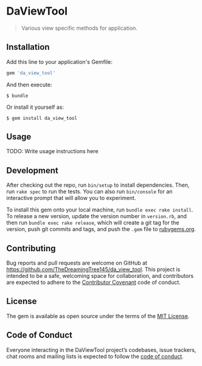 # DaViewTool

> Various view specific methods for application.

## Installation

Add this line to your application's Gemfile:

```ruby
gem 'da_view_tool'
```

And then execute:

    $ bundle

Or install it yourself as:

    $ gem install da_view_tool

## Usage

TODO: Write usage instructions here

## Development

After checking out the repo, run `bin/setup` to install dependencies. Then, run `rake spec` to run the tests. You can also run `bin/console` for an interactive prompt that will allow you to experiment.

To install this gem onto your local machine, run `bundle exec rake install`. To release a new version, update the version number in `version.rb`, and then run `bundle exec rake release`, which will create a git tag for the version, push git commits and tags, and push the `.gem` file to [rubygems.org](https://rubygems.org).

## Contributing

Bug reports and pull requests are welcome on GitHub at https://github.com/TheDreamingTree145/da_view_tool. This project is intended to be a safe, welcoming space for collaboration, and contributors are expected to adhere to the [Contributor Covenant](http://contributor-covenant.org) code of conduct.

## License

The gem is available as open source under the terms of the [MIT License](https://opensource.org/licenses/MIT).

## Code of Conduct

Everyone interacting in the DaViewTool project’s codebases, issue trackers, chat rooms and mailing lists is expected to follow the [code of conduct](https://github.com/TheDreamingTree145/da_view_tool/blob/master/CODE_OF_CONDUCT.md).
